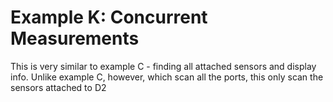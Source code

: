 [//]: # ( @page example_k_page Example K: Concurrent Measurements )
# Example K: Concurrent Measurements

This is very similar to example C - finding all attached sensors and display info.
Unlike example C, however, which scan all the ports, this only scan the sensors attached to D2

